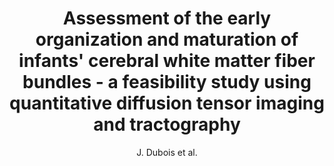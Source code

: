 ---
cat: ciel
subcat: neurophysics
bestof: false
author: J. Dubois et al.
title: Assessment of the early organization and maturation of infants' cerebral white matter fiber bundles - a feasibility study using quantitative diffusion tensor imaging and tractography
journal: Neuroimage
year: 2006
type: article
---